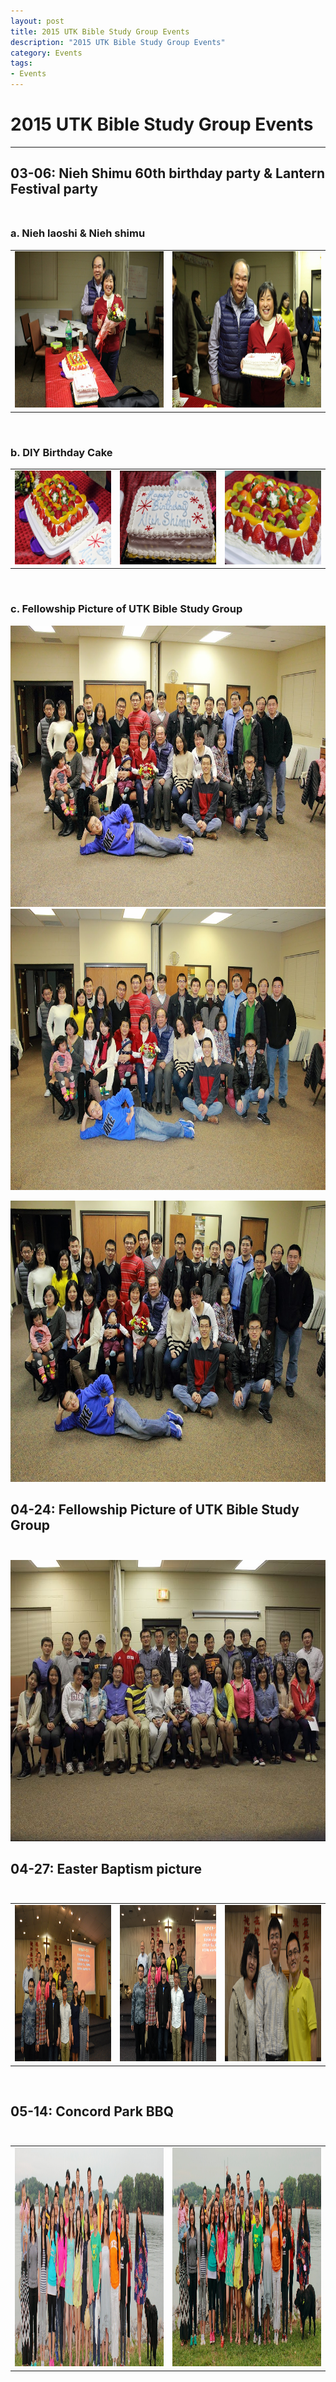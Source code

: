 ```yaml
--- 
layout: post
title: 2015 UTK Bible Study Group Events
description: "2015 UTK Bible Study Group Events"
category: Events
tags: 
- Events
---
```


# 2015 UTK Bible Study Group Events

----------------

## **03-06:** Nieh Shimu 60th birthday party & Lantern Festival party<br><br>

### a. Nieh laoshi & Nieh shimu<br>

<div align="center">

<table>
<tr>
<td>
<img src="/assets/images/2015/03/06/2015_knoxville30.png" alt="moves1" style="width: 350px; height: 250px;"/>
</td>
<td>
<img src="/assets/images/2015/03/06/2015_knoxville41.png" alt="moves2" style="width: 350px; height: 250px;"/>
</td>
</tr>
</table>

</div><br>


### b. DIY Birthday Cake<br>

<table>
<tr>
<td>
<img src="/assets/images/2015/03/06/2015_knoxville38.png" alt="moves3" style="width: 250px; height: 150px;"/>
</td>
<td>
<img src="/assets/images/2015/03/06/2015_knoxville45.png" alt="moves4" style="width: 250px; height: 150px;"/>
</td>
<td>
<img src="/assets/images/2015/03/06/2015_knoxville48.png" alt="moves5" style="width: 250px; height: 150px;"/>
</td>
</tr>
</table><br>


### c. Fellowship Picture of UTK Bible Study Group<br>

<img src="/assets/images/2015/03/06/2015_knoxville51.png" alt="moves6" style="width: 850px; height: 450px;"/>

<img src="/assets/images/2015/03/06/2015_knoxville52.png" alt="moves7" style="width: 850px; height: 450px;"/>

<img src="/assets/images/2015/03/06/2015_knoxville55.png" alt="moves8" style="width: 850px; height: 450px;"/><br>

## **04-24:** Fellowship Picture of UTK Bible Study Group<br><br>

<img src="/assets/images/2015/04/27/biblegroup.JPG" alt="moves6" style="width: 850px; height: 450px;"/><br>

## **04-27:** Easter Baptism picture<br><br>

<div align="center">

<table>
<tr>
<td>
<img src="/assets/images/2015/04/27/rlybap.JPG" alt="moves1" style="width: 350px; height: 250px;"/>
</td>
<td>
<img src="/assets/images/2015/04/27/rlybap2.JPG" alt="moves2" style="width: 350px; height: 250px;"/>
</td>
<td>
<img src="/assets/images/2015/04/27/zqbap.JPG" alt="moves3" style="width: 350px; height: 250px;"/>
</td>
</tr>
</table>

</div><br>

## **05-14:** Concord Park BBQ<br><br>

<div align="center">

<table>
<tr>
<td>
<img src="/assets/images/2015/05/14/group_pic1.JPG" alt="moves1" style="width: 550px; height: 350px;"/>
</td>
<td>
<img src="/assets/images/2015/05/14/group_pic2.JPG" alt="moves2" style="width: 550px; height: 350px;"/>
</td>
</tr>
</table>

</div><br>
